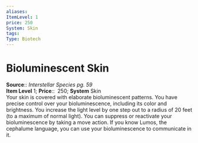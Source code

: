 ```yaml
---
aliases: 
ItemLevel: 1
price: 250
System: Skin
tags: 
Type: Biotech
---
```


# Bioluminescent Skin

**Source**:: _Interstellar Species pg. 59_  
**Item Level** 1;
**Price**::  250; **System** Skin  
Your skin is covered with elaborate bioluminescent patterns. You have precise control over your bioluminescence, including its color and brightness. You increase the light level by one step out to a radius of 20 feet (to a maximum of normal light). You can suppress or reactivate your bioluminescence by taking a move action. If you know Lumos, the cephalume language, you can use your bioluminescence to communicate in it.

